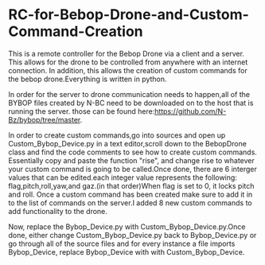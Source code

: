 # RC-for-Bebop-Drone-and-Custom-Command-Creation
This is a remote controller for the Bebop Drone via a client and a server. This allows for the drone to be controlled from anywhere with an internet connection. In addition, this  allows the creation of custom commands for the bebop drone.Everything is written in python.

In order for the server to drone communication needs to happen,all of the BYBOP files created by N-BC need to be downloaded on to the host that is running the server. those can be found here:https://github.com/N-Bz/bybop/tree/master. 

In order to create custom commands,go into sources and open up Custom_Bybop_Device.py in a text editor,scroll down to the BebopDrone class and find the code comments to see how to create custom commands. Essentially copy and paste the function "rise", and change rise to whatever your custom command is going to be called.Once done, there are 6 interger values that can be edited.each integer value represents the following: flag,pitch,roll,yaw,and gaz.(in that order)When flag is set to 0, it locks pitch and roll. Once a custom command has been created make sure to add it in to the list of commands on the server.I added 8 new custom commands to add functionality to the drone.

Now, replace the Bybop_Device.py with Custom_Bybop_Device.py.Once done, either change Custom_Bybop_Device.py back to Bybop_Device.py or go through all of the source files and for every instance a file imports Bybop_Device, replace Bybop_Device with with Custom_Bybop_Device.
